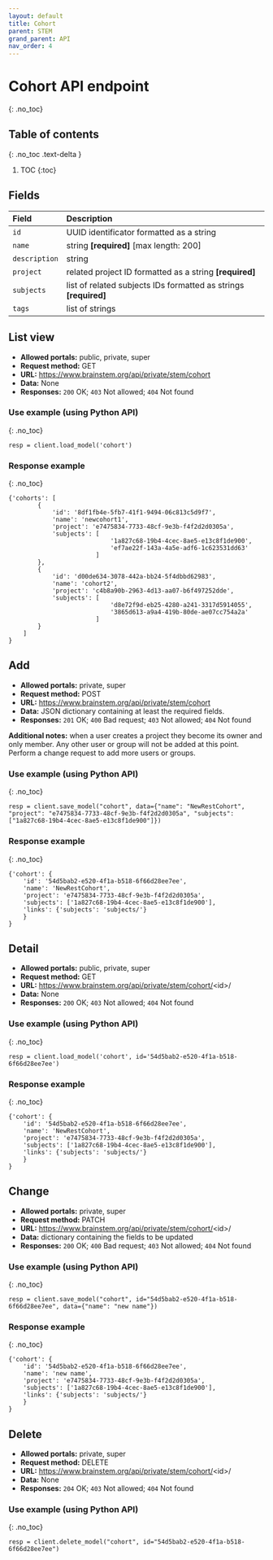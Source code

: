 ```yaml
---
layout: default
title: Cohort
parent: STEM
grand_parent: API
nav_order: 4
---
```


# Cohort API endpoint
{: .no_toc}

## Table of contents
{: .no_toc .text-delta }

1. TOC
{:toc}

## Fields

| Field        | Description  |
|:-------------|:-------------|
| `id` | UUID identificator formatted as a string |
| `name` | string **[required]** [max length: 200]|
| `description` | string |
| `project` | related project ID formatted as a string **[required]** |
| `subjects` | list of related subjects IDs formatted as strings **[required]** |
| `tags` | list of strings |

## List view
- **Allowed portals:** public, private, super
- **Request method:** GET
- **URL:** https://www.brainstem.org/api/private/stem/cohort
- **Data:** None
- **Responses:** `200` OK; `403` Not allowed; `404` Not found

### Use example (using Python API)
{: .no_toc}

```
resp = client.load_model('cohort')
```

### Response example
{: .no_toc}

```
{'cohorts': [
        {
            'id': '8df1fb4e-5fb7-41f1-9494-06c813c5d9f7',
            'name': 'newcohort1',
            'project': 'e7475834-7733-48cf-9e3b-f4f2d2d0305a',
            'subjects': [
                            '1a827c68-19b4-4cec-8ae5-e13c8f1de900',
                            'ef7ae22f-143a-4a5e-adf6-1c623531dd63'
                        ]
        },
        {
            'id': 'd00de634-3078-442a-bb24-5f4dbbd62983',
            'name': 'cohort2',
            'project': 'c4b8a90b-2963-4d13-aa07-b6f497252dde',
            'subjects': [
                            'd8e72f9d-eb25-4280-a241-3317d5914055',
                            '3865d613-a9a4-419b-80de-ae07cc754a2a'
                        ]
        }
    ]
}
```


## Add
- **Allowed portals:** private, super
- **Request method:** POST
- **URL:** https://www.brainstem.org/api/private/stem/cohort
- **Data:** JSON dictionary containing at least the required fields.
- **Responses:** `201` OK; `400` Bad request; `403` Not allowed; `404` Not found

**Additional notes:** when a user creates a project they become its owner and only member. Any other user or group will not be added at this point. Perform a change request to add more users or groups.

### Use example (using Python API)
{: .no_toc}

```
resp = client.save_model("cohort", data={"name": "NewRestCohort", "project": "e7475834-7733-48cf-9e3b-f4f2d2d0305a", "subjects": ["1a827c68-19b4-4cec-8ae5-e13c8f1de900"]})
```

### Response example
{: .no_toc}

```
{'cohort': {
    'id': '54d5bab2-e520-4f1a-b518-6f66d28ee7ee',
    'name': 'NewRestCohort',
    'project': 'e7475834-7733-48cf-9e3b-f4f2d2d0305a',
    'subjects': ['1a827c68-19b4-4cec-8ae5-e13c8f1de900'],
    'links': {'subjects': 'subjects/'}
    }
}
```



## Detail
- **Allowed portals:** public, private, super
- **Request method:** GET
- **URL:** https://www.brainstem.org/api/private/stem/cohort/<id\>/
- **Data:** None
- **Responses:** `200` OK; `403` Not allowed; `404` Not found

### Use example (using Python API)
{: .no_toc}

```
resp = client.load_model('cohort', id='54d5bab2-e520-4f1a-b518-6f66d28ee7ee')
```

### Response example
{: .no_toc}

```
{'cohort': {
    'id': '54d5bab2-e520-4f1a-b518-6f66d28ee7ee',
    'name': 'NewRestCohort',
    'project': 'e7475834-7733-48cf-9e3b-f4f2d2d0305a',
    'subjects': ['1a827c68-19b4-4cec-8ae5-e13c8f1de900'],
    'links': {'subjects': 'subjects/'}
    }
}
```


## Change
- **Allowed portals:** private, super
- **Request method:** PATCH
- **URL:** https://www.brainstem.org/api/private/stem/cohort/<id\>/
- **Data:** dictionary containing the fields to be updated
- **Responses:** `200` OK; `400` Bad request; `403` Not allowed; `404` Not found


### Use example (using Python API)
{: .no_toc}

```
resp = client.save_model("cohort", id="54d5bab2-e520-4f1a-b518-6f66d28ee7ee", data={"name": "new name"})
```

### Response example
{: .no_toc}

```
{'cohort': {
    'id': '54d5bab2-e520-4f1a-b518-6f66d28ee7ee',
    'name': 'new name',
    'project': 'e7475834-7733-48cf-9e3b-f4f2d2d0305a',
    'subjects': ['1a827c68-19b4-4cec-8ae5-e13c8f1de900'],
    'links': {'subjects': 'subjects/'}
    }
}
```


## Delete
- **Allowed portals:** private, super
- **Request method:** DELETE
- **URL:** https://www.brainstem.org/api/private/stem/cohort/<id\>/
- **Data:** None
- **Responses:** `204` OK; `403` Not allowed; `404` Not found


### Use example (using Python API)
{: .no_toc}

```
resp = client.delete_model("cohort", id="54d5bab2-e520-4f1a-b518-6f66d28ee7ee")
```
